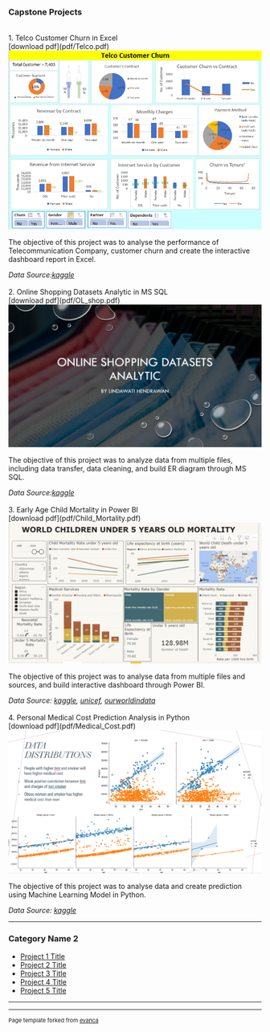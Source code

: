 ### Capstone Projects

<br>
1. Telco Customer Churn in Excel 
<br>
[download pdf](pdf/Telco.pdf)
<img src="images/CP1_Excel.PNG?raw=true"/>
<p> The objective of this project was to analyse the performance of Telecommunication Company, customer churn and create the interactive dashboard report in Excel. </p>
<em> Data Source:<a href= https://www.kaggle.com/puja19/telcom-customer-churn" target="_blank">kaggle</a></em>

<br>
<br>
2. Online Shopping Datasets Analytic in MS SQL
<br>
[download pdf](pdf/OL_shop.pdf)
<img src="images/CP2_MS_SQL.PNG?raw=true"/>
<p> The objective of this project was to analyze data from multiple files, including data transfer, data cleaning, and build ER diagram through MS SQL. </p>
<em> Data Source:<a href="https://www.kaggle.com/tanyadayanand/online-shopping" target="_blank">kaggle</a></em>


<br>
<br>
3. Early Age Child Mortality in Power BI 
<br>
[download pdf](pdf/Child_Mortality.pdf)
<img src="images/CP3_P_BI.PNG?raw=true"/>
<p> The objective of this project was to analyse data from multiple files and sources, and build interactive dashboard through Power BI. </p>
<em> Data Source: <a href= "https://www.kaggle.com/utkarshxy/who  worldhealth-statistics-2020-complete" target="_blank">kaggle</a>, <a href= "https://data.unicef.org/?s=children&is_v=1" target="_blank">unicef</a>, <a href= "https://ourworldindata.org/grapher/causes-of-death-in-children-under-5" target="_blank">ourworldindata</a></em>

<br>
<br>
4. Personal Medical Cost Prediction Analysis in Python
<br>
[download pdf](pdf/Medical_Cost.pdf)
<img src="images/CP4_Python.PNG?raw=true"/>
<p> The objective of this project was to analyse data and create prediction using Machine Learning Model in Python.</p>
<em> Data Source: <a href= "https://www.kaggle.com/mirichoi0218/insurance" target="_blank">kaggle</a></em>



---
### Category Name 2

- [Project 1 Title](http://example.com/)
- [Project 2 Title](http://example.com/)
- [Project 3 Title](http://example.com/)
- [Project 4 Title](http://example.com/)
- [Project 5 Title](http://example.com/)

---




---
<p style="font-size:11px">Page template forked from <a href="https://github.com/evanca/quick-portfolio">evanca</a></p>
<!-- Remove above link if you don't want to attibute -->
